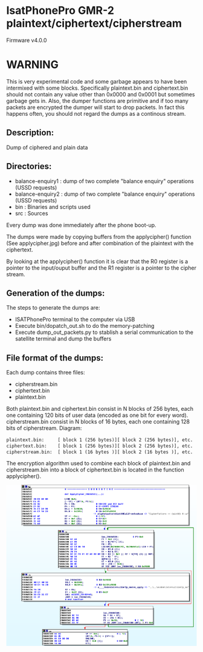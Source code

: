 IsatPhonePro GMR-2 plaintext/ciphertext/cipherstream
====================================================
Firmware v4.0.0

WARNING
=======

This is very experimental code and some garbage appears to have been intermixed with some blocks. Specifically plaintext.bin and ciphertext.bin should not contain any value other than 0x0000 and 0x0001 but sometimes garbage gets in.
Also, the dumper functions are primitive and if too many packets are encrypted the dumper will start to drop packets. In fact this happens often, you should not regard the dumps as a continous stream.


Description:
------------
Dump of ciphered and plain data


Directories:
------------

 * balance-enquiry1 : dump of two complete "balance enquiry" operations (USSD requests)
 * balance-enquiry2 : dump of two complete "balance enquiry" operations (USSD requests)
 * bin : Binaries and scripts used
 * src : Sources


Every dump was done immediately after the phone boot-up.

The dumps were made by copying buffers from the applycipher() function (See applycipher.jpg) before and after combination of the plaintext with the ciphertext.

By looking at the applycipher() function it is clear that the R0 register is a pointer to the input/ouput buffer and the R1 register is a pointer to the cipher stream.



Generation of the dumps:
------------------------
The steps to generate the dumps are:
 * ISATPhonePro terminal to the computer via USB
 * Execute bin/dopatch_out.sh to do the memory-patching
 * Execute dump_out_packets.py to stablish a serial communication to the satellite terminal and dump the buffers


File format of the dumps:
-------------------------
Each dump contains three files:
 * cipherstream.bin
 * ciphertext.bin
 * plaintext.bin

Both plaintext.bin and ciphertext.bin consist in N blocks of 256 bytes, each one containing 120 bits of user data (encoded as one bit for every word).
cipherstream.bin consist in N blocks of 16 bytes, each one containing 128 bits of cipherstream.
Diagram:
```
plaintext.bin:     [ block 1 (256 bytes)][ block 2 (256 bytes)], etc.
ciphertext.bin:    [ block 1 (256 bytes)][ block 2 (256 bytes)], etc.
cipherstream.bin:  [ block 1 (16 bytes )][ block 2 (16 bytes )], etc.
```

The encryption algorithm used to combine each block of plaintext.bin and cipherstream.bin into a block of ciphertext.bin is located in the function applycipher().


![applycipher graph](/applycipher.png "applycipher code graph")

